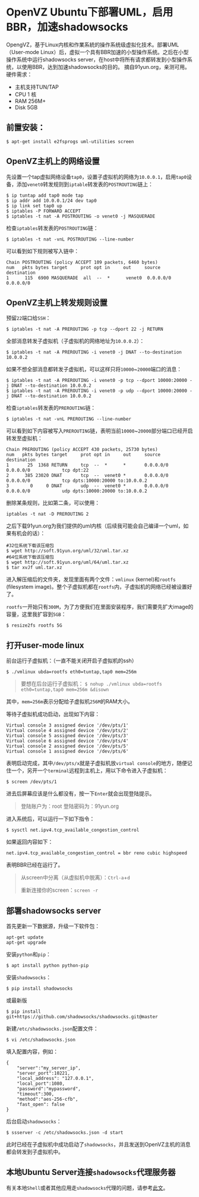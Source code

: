 # OpenVZ Ubuntu下部署UML，启用BBR，加速shadowsocks

OpengVZ，基于Linux内核和作業系統的操作系统级虚拟化技术。部署UML（User-mode Linux）后，虚拟一个具有BBR加速的小型操作系统。之后在小型操作系统中运行shadowsocks server，在host中将所有请求都转发到小型操作系统，以使用BBR，达到加速shadowsocks的目的。
摘自91yun.org，亲测可用。硬件需求：

* 主机支持TUN/TAP
* CPU 1 核
* RAM 256M+
* Disk 5GB

## 前置安装：

```
$ apt-get install e2fsprogs uml-utilities screen
```

## OpenVZ主机上的网络设置

先设置一个tap虚拟网络设备`tap0`，设置子虚拟机的网络为`10.0.0.1`，启用`tap0`设备，添加`venet0`转发规则到`iptable`转发表的`POSTROUTING`链上：

```
$ ip tuntap add tap0 mode tap
$ ip addr add 10.0.0.1/24 dev tap0
$ ip link set tap0 up
$ iptables -P FORWARD ACCEPT
$ iptables -t nat -A POSTROUTING -o venet0 -j MASQUERADE
```

检查`iptables`转发表的`POSTROUTING`链：

```
$ iptables -t nat -vnL POSTROUTING --line-number
```
可以看到如下规则被写入链中：

```
Chain POSTROUTING (policy ACCEPT 109 packets, 6460 bytes)
num   pkts bytes target     prot opt in     out     source               destination         
1      115  6900 MASQUERADE  all  --  *      venet0  0.0.0.0/0            0.0.0.0/0 
```

## OpenVZ主机上转发规则设置

预留`22`端口给`SSH`：
```
$ iptables -t nat -A PREROUTING -p tcp --dport 22 -j RETURN
```
全部消息转发子虚拟机（子虚拟机的网络地址为`10.0.0.2`）：
```
$ iptables -t nat -A PREROUTING -i venet0 -j DNAT --to-destination 10.0.0.2
```

如果不想全部消息都转发子虚拟机，可以这样只将`10000`~`20000`端口的消息：
```
$ iptables -t nat -A PREROUTING -i venet0 -p tcp --dport 10000:20000 -j DNAT --to-destination 10.0.0.2
$ iptables -t nat -A PREROUTING -i venet0 -p udp --dport 10000:20000 -j DNAT --to-destination 10.0.0.2
```

检查`iptables`转发表的`PREROUTING`链：

```
$ iptables -t nat -vnL PREROUTING --line-number
```

可以看到如下内容被写入`PREROUTING`链，表明当前`10000`~`20000`部分端口已经开启转发至虚拟机：

```
Chain PREROUTING (policy ACCEPT 430 packets, 25730 bytes)
num   pkts bytes target     prot opt in     out     source               destination         
1       25  1368 RETURN     tcp  --  *      *       0.0.0.0/0            0.0.0.0/0            tcp dpt:22
2      385 23020 DNAT       tcp  --  venet0 *       0.0.0.0/0            0.0.0.0/0            tcp dpts:10000:20000 to:10.0.0.2
3        0     0 DNAT       udp  --  venet0 *       0.0.0.0/0            0.0.0.0/0            udp dpts:10000:20000 to:10.0.0.2
```

删除某条规则，比如第二条，可以使用：

```
iptables -t nat -D PREROUTING 2
```

之后下载91yun.org为我们提供的uml内核（后续我可能会自己编译一个uml，如果有机会的话）：

```
#32位系统下载该压缩包
$ wget http://soft.91yun.org/uml/32/uml.tar.xz 
#64位系统下载该压缩包
$ wget http://soft.91yun.org/uml/64/uml.tar.xz 
$ tar xvJf uml.tar.xz
```

进入解压缩后的文件夹，发现里面有两个文件：`vmlinux` (kernel)和`rootfs` (filesystem image)。整个子虚拟机都在`rootfs`内，子虚拟机的网络已经被设置好了。

`rootfs`一开始只有`300M`，为了方便我们在里面安装程序，我们需要先扩大image的容量，这里我扩容到`5GB`：

```
$ resize2fs rootfs 5G
```

## 打开user-mode linux

前台运行子虚拟机：（一直不能关闭开启子虚拟机的ssh）

```
$ ./vmlinux ubda=rootfs eth0=tuntap,tap0 mem=256m
```

> 要想在后台运行子虚拟机：
> `$ nohup ./vmlinux ubda=rootfs eth0=tuntap,tap0 mem=256m &disown`

其中，`mem=256m`表示分配给子虚拟机`256M`的RAM大小。

等待子虚拟机成功启动，出现如下内容：

```
Virtual console 3 assigned device '/dev/pts/1'
Virtual console 4 assigned device '/dev/pts/2'
Virtual console 5 assigned device '/dev/pts/3'
Virtual console 6 assigned device '/dev/pts/4'
Virtual console 2 assigned device '/dev/pts/5'
Virtual console 1 assigned device '/dev/pts/6'
```

表明启动完成，其中`/dev/pts/x`就是子虚拟机放`virtual console`的地方，随便记住一个，另开一个`terminal`远程到主机上，用以下命令进入子虚拟机：

```
$ screen /dev/pts/1
```

进去后屏幕应该是什么都没有，按一下`Enter`就会出现登陆提示。

> 登陆账户为：root
> 登陆密码为：91yun.org

进入系统后，可以运行一下如下指令：

```
$ sysctl net.ipv4.tcp_available_congestion_control
```

如果返回内容如下：

```
net.ipv4.tcp_available_congestion_control = bbr reno cubic highspeed
```

表明BBR已经在运行了。

> 从screen中分离（从虚拟机中脱离）：`Ctrl-a`+`d`
>
> 重新连接你的screen：`screen -r`

## 部署shadowsocks server

首先更新一下数据源，升级一下软件包：

```
apt-get update
apt-get upgrade
```

安装`python`和`pip`：

```
$ apt install python python-pip
```

安装`shadowsocks`：

```
$ pip install shadowsocks
```
或最新版
```
$ pip install git+https://github.com/shadowsocks/shadowsocks.git@master
```

新建`/etc/shadowsocks.json`配置文件：

```
$ vi /etc/shadowsocks.json
```

填入配置内容，例如：

```
{
    "server":"my_server_ip",
    "server_port":10221,
    "local_address": "127.0.0.1",
    "local_port":1080,
    "password":"mypassword",
    "timeout":300,
    "method":"aes-256-cfb",
    "fast_open": false
}
```

后台启动`shadowsocks`：

```
$ ssserver -c /etc/shadowsocks.json -d start
```

此时已经在子虚拟机中成功启动了`shadowsocks`，并且发送到OpenVZ主机的消息都会转发到子虚拟机中。

## 本地Ubuntu Server连接`shadowsocks`代理服务器

有关本地`Shell`或者其他应用走`shadowsocks`代理的问题，请参考[此文](https://github.com/xuchenhao001/BIT-homework/blob/master/Proxy/shadowsocks/Local%20Ubuntu%20Server%20Connect%20to%20shadowsocks%20proxy.md)。